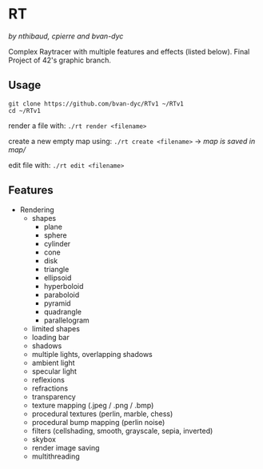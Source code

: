 # RT

*by nthibaud, cpierre and bvan-dyc*

Complex Raytracer with multiple features and effects (listed below). Final Project of 42's graphic branch.

## Usage
```
git clone https://github.com/bvan-dyc/RTv1 ~/RTv1
cd ~/RTv1
```
render a file with: 		`./rt render <filename>`

create a new empty map using:	`./rt create <filename>` -> *map is saved in map/*

edit file with:			`./rt edit <filename>`

## Features

- Rendering
	* shapes
		* plane
		* sphere
		* cylinder
		* cone
		* disk
		* triangle
		* ellipsoid
		* hyperboloid
		* paraboloid
		* pyramid
		* quadrangle
		* parallelogram
	* limited shapes
	* loading bar
	* shadows
	* multiple lights, overlapping shadows
	* ambient light
	* specular light
	* reflexions
	* refractions
	* transparency
	* texture mapping (.jpeg / .png / .bmp)
	* procedural textures (perlin, marble, chess)
	* procedural bump mapping (perlin noise)
	* filters (cellshading, smooth, grayscale, sepia, inverted)
	* skybox
	* render image saving
	* multithreading
	
